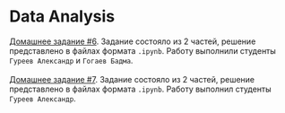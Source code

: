 # Data Analysis
[Домашнее задание #6](https://github.com/AMGureev/DataAnalysis/tree/main/HW6). Задание состояло из 2 частей, решение представлено в файлах формата `.ipynb`. Работу выполнили студенты `Гуреев Александр` и `Гогаев Бадма`. </br></br>
[Домашнее задание #7](https://github.com/AMGureev/DataAnalysis/tree/main/HW7). Задание состояло из 2 частей, решение представлено в файлах формата `.ipynb`. Работу выполнил студенты `Гуреев Александр`.</br>
